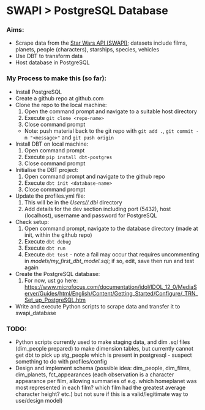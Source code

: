 # SWAPI > PostgreSQL Database

### Aims: 
- Scrape data from the [Star Wars API (SWAPI)](https://swapi.dev/); datasets include films, planets, people (characters), starships, species, vehicles
- Use DBT to transform data
- Host database in PostgreSQL

### My Process to make this (so far):
- Install PostgreSQL
- Create a github repo at github.com
- Clone the repo to the local machine:
    1. Open the command prompt and navigate to a suitable host directory
    1. Execute `git clone <repo-name>`
    1. Close command prompt
    - Note: push material back to the git repo with `git add .`, `git commit -m "<message>"` and `git push origin`
- Install DBT on local machine:
    1. Open command prompt
    1. Execute `pip install dbt-postgres`
    1. Close command prompt
- Initialise the DBT project:
    1. Open command prompt and navigate to the github repo
    1. Execute `dbt init <database-name>`
    1. Close command prompt
- Update the profiles.yml file:
    1. This will be in the *Users/<pc-username>/.dbi* directory
    1. Add details for the dev section including port (5432), host (localhost), username and password for PostgreSQL
- Check setup:
    1. Open command prompt, navigate to the database directory (made at init, within the github repo)
    1. Execute `dbt debug`
    1. Execute `dbt run`
    1. Execute `dbt test` - note a fail may occur that requires uncommenting in *models/my_first_dbt_model.sql*; if so, edit, save then run and test again
- Create the PostgreSQL database:
    1. For now, ust go here: https://www.microfocus.com/documentation/idol/IDOL_12_0/MediaServer/Guides/html/English/Content/Getting_Started/Configure/_TRN_Set_up_PostgreSQL.htm
- Write and execute Python scripts to scrape data and transfer it to swapi_database

### TODO:

- Python scripts currently used to make staging data, and dim .sql files (dim_people prepared) to make dimension tables, but currently cannot get dbt to pick up stg_people which is present in postgresql - suspect something to do with profiles/config
- Design and implement schema (possible idea: dim_people, dim_films, dim_planets, fct_appearances (each observation is a character appearance per film, allowing summaries of e.g. which homeplanet was most represented in each film? which film had the greatest average character height? etc.) but not sure if this is a valid/legitimate way to use/design model)



